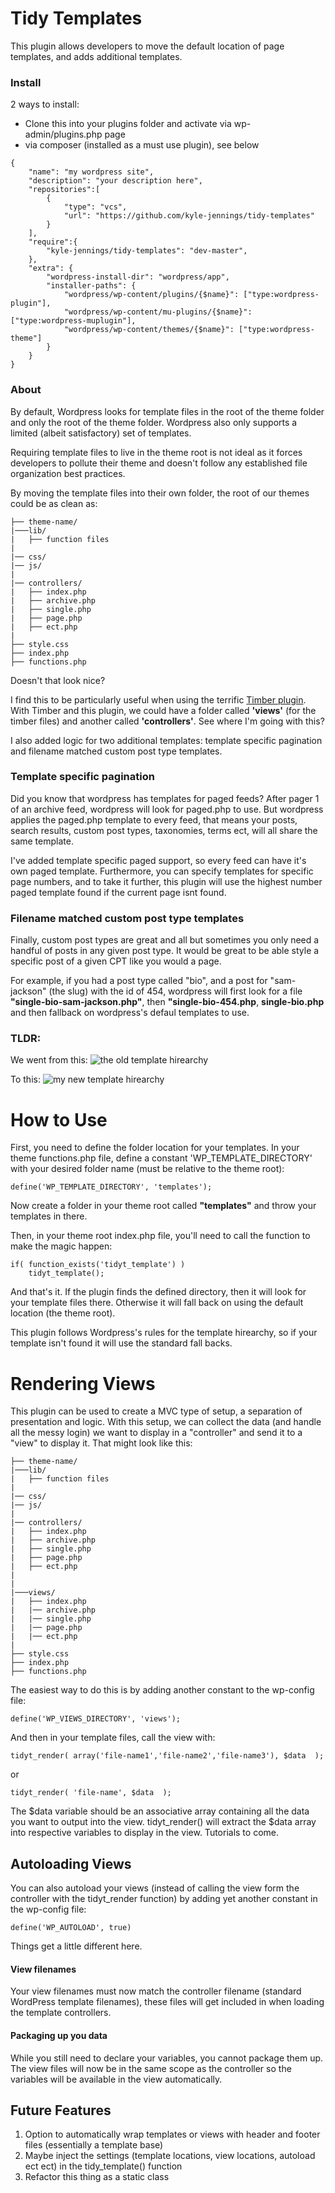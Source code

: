 Tidy Templates
================================
This plugin allows developers to move the default location of page templates, and adds additional templates.

### Install
2 ways to install:
 - Clone this into your plugins folder and activate via wp-admin/plugins.php page
 - via composer (installed as a must use plugin), see below
```
{
    "name": "my wordpress site",
    "description": "your description here",
    "repositories":[
        {
            "type": "vcs",
            "url": "https://github.com/kyle-jennings/tidy-templates"
        }
    ],
    "require":{
        "kyle-jennings/tidy-templates": "dev-master",
    },
    "extra": {
        "wordpress-install-dir": "wordpress/app",
        "installer-paths": {
            "wordpress/wp-content/plugins/{$name}": ["type:wordpress-plugin"],
            "wordpress/wp-content/mu-plugins/{$name}": ["type:wordpress-muplugin"],
            "wordpress/wp-content/themes/{$name}": ["type:wordpress-theme"]
        }
    }
}
```

### About

By default, Wordpress looks for template files in the root of the theme folder and only the root of the theme folder. Wordpress also only supports a limited (albeit satisfactory) set of templates.

Requiring template files to live in the theme root is not ideal as it forces developers to pollute their theme and doesn't follow any established file organization best practices.

By moving the template files into their own folder, the root of our themes could be as clean as:

```
├── theme-name/
|───lib/
|   ├── function files
|
|── css/
|── js/
|
|── controllers/
|   ├── index.php
|   ├── archive.php
|   ├── single.php
|   ├── page.php
|   ├── ect.php
|
├── style.css
├── index.php
├── functions.php
```

Doesn't that look nice?

I find this to be particularly useful when using the terrific [Timber plugin](http://upstatement.com/timber/). With Timber and this plugin, we could have a folder called **'views'** (for the timber files) and another called **'controllers'**. See where I'm going with this?

I also added logic for two additional templates: template specific pagination and filename matched custom post type templates.


### Template specific pagination
Did you know that wordpress has templates for paged feeds? After pager 1 of an archive feed, wordpress will look for paged.php to use. But wordpress applies the paged.php template to every feed, that means your posts, search results, custom post types, taxonomies, terms ect, will all share the same template.

I've added template specific paged support, so every feed can have it's own paged template. Furthermore, you can specify templates for specific page numbers, and to take it further, this plugin will use the highest number paged template found if the current page isnt found.


### Filename matched custom post type templates
Finally, custom post types are great and all but sometimes you only need a handful of posts in any given post type. It would be great to be able style a specific post of a given CPT like you would a page.

For example, if you had a post type called "bio", and a post for "sam-jackson" (the slug) with the id of 454, wordpress will first look for a file **"single-bio-sam-jackson.php"**, then **"single-bio-454.php**, **single-bio.php** and then fallback on wordpress's defaul templates to use.


### TLDR:

We went from this:
![the old template hirearchy](https://raw.githubusercontent.com/kyle-jennings/tidy-templates/master/img/old%20template%20hirearchy.png)

To this:
![my new template hirearchy](https://raw.githubusercontent.com/kyle-jennings/tidy-templates/master/img/new%20template%20hirearchy.png)


How to Use
==========
First, you need to define the folder location for your templates. In your theme functions.php file, define a constant 'WP_TEMPLATE_DIRECTORY' with your desired folder name (must be relative to the theme root):

```define('WP_TEMPLATE_DIRECTORY', 'templates');```

Now create a folder in your theme root called **"templates"** and throw your templates in there.

Then, in your theme root index.php file, you'll need to call the function to make the magic happen:

```
if( function_exists('tidyt_template') )
    tidyt_template();
```

And that's it. If the plugin finds the defined directory, then it will look for your template files there. Otherwise it will fall back on using the default location (the theme root).

This plugin follows Wordpress's rules for the template hirearchy, so if your template isn't found it will use the standard fall backs.

Rendering Views
================
This plugin can be used to create a MVC type of setup, a separation of presentation and logic.  With this setup, we can collect the data (and handle all the messy login) we want to display in a "controller" and send it to a "view" to display it.  That might look like this:



```
├── theme-name/
|───lib/
|   ├── function files
|
|── css/
|── js/
|
|── controllers/
|   ├── index.php
|   ├── archive.php
|   ├── single.php
|   ├── page.php
|   ├── ect.php
|
|
|───views/
|   ├── index.php
|   |── archive.php
|   |── single.php
|   |── page.php
|   |── ect.php
|
├── style.css
├── index.php
├── functions.php
```



The easiest way to do this is by adding another constant to the wp-config file:

```define('WP_VIEWS_DIRECTORY', 'views');```

And then in your template files, call the view with:

```
tidyt_render( array('file-name1','file-name2','file-name3'), $data  );
```
or
```
tidyt_render( 'file-name', $data  );
```

The $data variable should be an associative array containing all the data you want to output into the view. tidyt_render() will extract the $data array into respective variables to display in the view. Tutorials to come.

## Autoloading Views

You can also autoload your views (instead of calling the view form the controller with the tidyt_render function) by adding yet another constant in the wp-config file:

``` define('WP_AUTOLOAD', true) ```

Things get a little different here.

#### View filenames
Your view filenames must now match the controller filename (standard WordPress template filenames), these files will get included in when loading the template controllers.

#### Packaging up you data
While you still need to declare your variables, you cannot package them up. The view files will now be in the same scope as the controller so the variables will be available in the view automatically.


## Future Features
1. Option to automatically wrap templates or views with header and footer files (essentially a template base)
2. Maybe inject the settings (template locations, view locations, autoload ect ect) in the tidy_template() function
3. Refactor this thing as a static class
